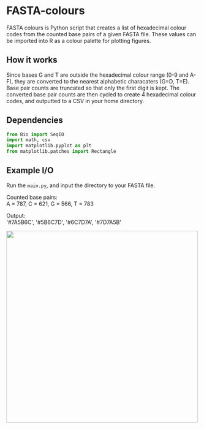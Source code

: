 # FASTA-colours
FASTA colours is Python script that creates a list of hexadecimal colour codes from the counted base pairs of a given FASTA file. These values can be imported into R as a colour palette for plotting figures.  

## How it works  
Since bases G and T are outside the hexadecimal colour range (0-9 and A-F), they are converted to the nearest alphabetic characaters (G=D, T=E). Base pair counts are truncated so that only the first digit is kept. The converted base pair counts are then cycled to create 4 hexadecimal colour codes, and outputted to a CSV in your home directory.

## Dependencies  
```python
from Bio import SeqIO
import math, csv
import matplotlib.pyplot as plt
from matplotlib.patches import Rectangle
```  

## Example I/O  
Run the ```main.py```, and input the directory to your FASTA file.  

Counted base pairs:   
A = 787, C = 621, G = 566, T = 783  

Output:  
'#7A5B6C', '#5B6C7D', '#6C7D7A', '#7D7A5B'  

<img align="left" src="https://raw.githubusercontent.com/alexpinch/FASTA-colours/main/example_data/example_palette.png" width=500/>  
